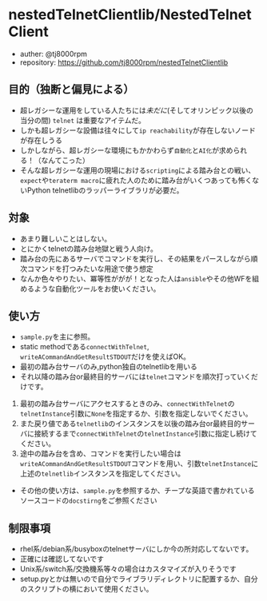 # nestedTelnetClientlib/NestedTelnetClient

- auther: @tj8000rpm
- repository: https://github.com/tj8000rpm/nestedTelnetClientlib


## 目的（独断と偏見による）
- 超レガシーな運用をしている人たちには*未だに*(そしてオリンピック以後の当分の間) ``telnet`` は重要なアイテムだ。
- しかも超レガシーな設備は往々にして``ip reachability``が存在しないノードが存在しうる
- しかしながら、超レガシーな環境にもかかわらず``自動化``と``AI化``が求められる！（なんてこった）
- そんな超レガシーな運用の現場における``scripting``による踏み台との戦い、``expect``や``teraterm macro``に疲れた人のために踏み台がいくつあっても怖くないPython telnetlibのラッパーライブラリが必要だ。

## 対象
- あまり難しいことはしない。
- とにかくtelnetの踏み台地獄と戦う人向け。
- 踏み台の先にあるサーバでコマンドを実行し、その結果をパースしながら順次コマンドを打つみたいな用途で使う想定
- なんか色々やりたい、冪等性ががが！となった人は``ansible``やその他WFを組めるような自動化ツールをお使いください。

## 使い方
- ``sample.py``を主に参照。
- static methodである``connectWithTelnet``, ``writeACommandAndGetResultSTDOUT``だけを使えばOK。
- 最初の踏み台サーバのみ,python独自のtelnetlibを用いる
- それ以降の踏み台or最終目的サーバには``telnet``コマンドを順次打っていくだけです。

1. 最初の踏み台サーバにアクセスするときのみ、``connectWithTelnet``の``telnetInstance``引数に``None``を指定するか、引数を指定しないでください。
2. また戻り値である``telnetlib``のインスタンスを以後の踏み台or最終目的サーバに接続するまで``connectWithTelnet``の``telnetInstance``引数に指定し続けてください。
3. 途中の踏み台を含め、コマンドを実行したい場合は``writeACommandAndGetResultSTDOUT``コマンドを用い、引数``telnetInstance``に上述の``telnetlib``インスタンスを指定してください。

- その他の使い方は、``sample.py``を参照するか、チープな英語で書かれているソースコードの``docstirng``をご参照ください

## 制限事項
- rhel系/debian系/busyboxのtelnetサーバにしか今の所対応してないです。
 - 正確には確認してないです
- Unix系/switch系/交換機系等々の場合はカスタマイズが入りそうです
- setup.pyとかは無いので自分でライブラリディレクトリに配置するか、自分のスクリプトの横において使用ください。
